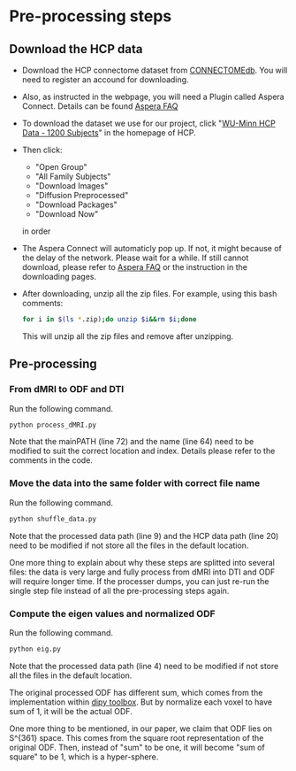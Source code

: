 # Pre-processing steps
## Download the HCP data
- Download the HCP connectome dataset from [CONNECTOMEdb](https://db.humanconnectome.org/). 
You will need to register an accound for downloading.

- Also, as instructed in the webpage, you will need a Plugin called Aspera Connect. Details can be found [Aspera FAQ](http://humanconnectome.org/documentation/connectomeDB/downloading/installing-aspera.html)

- To download the dataset we use for our project, click "[WU-Minn HCP Data - 1200 Subjects](https://db.humanconnectome.org/data/projects/HCP_1200)" in the homepage of HCP. 

- Then click:
  - "Open Group" 
  - "All Family Subjects" 
  - "Download Images" 
  - "Diffusion Preprocessed" 
  - "Download Packages" 
  - "Download Now"
  
  in order

- The Aspera Connect will automaticly pop up. If not, it might because of the delay of the network. Please wait for a while. If still cannot download, please refer to [Aspera FAQ](http://humanconnectome.org/documentation/connectomeDB/downloading/installing-aspera.html) or the instruction in the downloading pages. 

- After downloading, unzip all the zip files. For example, using this bash comments:

  ``` bash
  for i in $(ls *.zip);do unzip $i&&rm $i;done
  ```
  
  This will unzip all the zip files and remove after unzipping.

## Pre-processing
### From dMRI to ODF and DTI
Run the following command. 
``` bash
python process_dMRI.py
```
Note that the mainPATH (line 72) and the name (line 64) need to be modified to suit the correct location and index. Details please refer to the comments in the code.

### Move the data into the same folder with correct file name
Run the following command. 
``` bash
python shuffle_data.py
```
Note that the processed data path (line 9) and the HCP data path (line 20) need to be modified if not store all the files in the default location.

One more thing to explain about why these steps are splitted into several files: the data is very large and fully process from dMRI into DTI and ODF will require longer time. If the processer dumps, you can just re-run the single step file instead of all the pre-processing steps again.

### Compute the eigen values and normalized ODF
Run the following command. 
``` bash
python eig.py
```
Note that the processed data path (line 4) need to be modified if not store all the files in the default location.

The original processed ODF has different sum, which comes from the implementation within [dipy toolbox](https://dipy.org). But by normalize each voxel to have sum of 1, it will be the actual ODF.

One more thing to be mentioned, in our paper, we claim that ODF lies on S^{361} space. This comes from the square root representation of the original ODF. Then, instead of "sum" to be one, it will become "sum of square" to be 1, which is a hyper-sphere.












